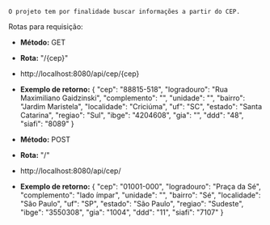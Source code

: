     O projeto tem por finalidade buscar informações a partir do CEP.
    
Rotas para requisição:

- **Método:** GET
- **Rota:** "/{cep}"
- http://localhost:8080/api/cep/{cep}
- **Exemplo de retorno:** { "cep": "88815-518", "logradouro": "Rua Maximiliano Gaidzinski", "complemento": "", "unidade": "", "bairro": "Jardim Maristela", "localidade": "Criciúma", "uf": "SC", "estado": "Santa Catarina", "regiao": "Sul", "ibge": "4204608", "gia": "", "ddd": "48", "siafi": "8089" }


- **Método:** POST
- **Rota:** "/"
- http://localhost:8080/api/cep/
- **Exemplo de retorno:**
{
"cep": "01001-000",
"logradouro": "Praça da Sé",
"complemento": "lado ímpar",
"unidade": "",
"bairro": "Sé",
"localidade": "São Paulo",
"uf": "SP",
"estado": "São Paulo",
"regiao": "Sudeste",
"ibge": "3550308",
"gia": "1004",
"ddd": "11",
"siafi": "7107"
}

